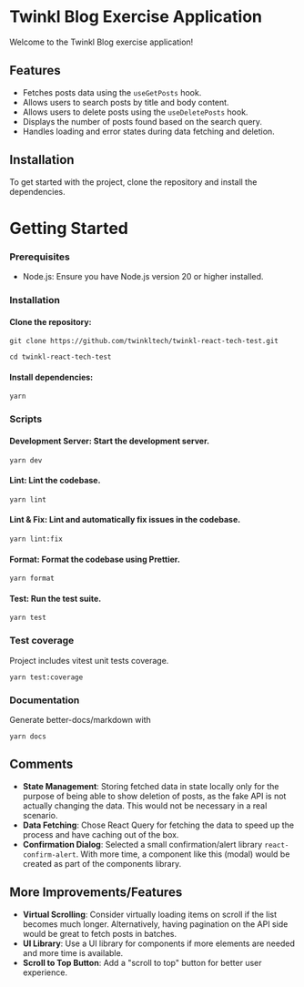 # Twinkl Blog Exercise Application

Welcome to the Twinkl Blog exercise application!

## Features

- Fetches posts data using the `useGetPosts` hook.
- Allows users to search posts by title and body content.
- Allows users to delete posts using the `useDeletePosts` hook.
- Displays the number of posts found based on the search query.
- Handles loading and error states during data fetching and deletion.

## Installation

To get started with the project, clone the repository and install the dependencies.

# Getting Started
### Prerequisites
- Node.js: Ensure you have Node.js version 20 or higher installed.

### Installation
#### Clone the repository:

```
git clone https://github.com/twinkltech/twinkl-react-tech-test.git
```
```
cd twinkl-react-tech-test
```

#### Install dependencies:
``` 
yarn
```

### Scripts
#### Development Server: Start the development server.
```
yarn dev
```

#### Lint: Lint the codebase.
```
yarn lint
```

#### Lint & Fix: Lint and automatically fix issues in the codebase.
```
yarn lint:fix
```

#### Format: Format the codebase using Prettier.
```
yarn format
```

#### Test: Run the test suite.
```
yarn test
```

### Test coverage

Project includes vitest unit tests coverage.

```
yarn test:coverage
```


### Documentation

Generate better-docs/markdown with

```
yarn docs
```

## Comments

- **State Management**: Storing fetched data in state locally only for the purpose of being able to show deletion of posts, as the fake API is not actually changing the data. This would not be necessary in a real scenario.
- **Data Fetching**: Chose React Query for fetching the data to speed up the process and have caching out of the box.
- **Confirmation Dialog**: Selected a small confirmation/alert library `react-confirm-alert`. With more time, a component like this (modal) would be created as part of the components library.

## More Improvements/Features

- **Virtual Scrolling**: Consider virtually loading items on scroll if the list becomes much longer. Alternatively, having pagination on the API side would be great to fetch posts in batches.
- **UI Library**: Use a UI library for components if more elements are needed and more time is available.
- **Scroll to Top Button**: Add a "scroll to top" button for better user experience.
